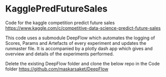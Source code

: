 # KagglePredFutureSales
Code for the kaggle competition predict future sales
https://www.kaggle.com/c/competitive-data-science-predict-future-sales

This code uses a submodule DeepFlow which automates the logging of Scores, Params and Artefacts of every experiment and updates the runmaster file.
It is accompanied by a plotly dash app which gives and overview and details of the experiments performed.

Delete the existing DeepFlow folder and clone the below repo in the Code folder
https://github.com/maskarsaket/DeepFlow
